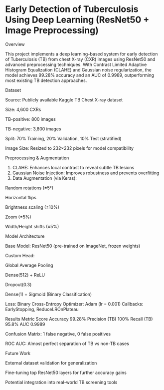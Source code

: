# Early Detection of Tuberculosis Using Deep Learning (ResNet50 + Image Preprocessing)
Overview

This project implements a deep learning–based system for early detection of Tuberculosis (TB) from chest X-ray (CXR) images using ResNet50 and advanced preprocessing techniques. With Contrast Limited Adaptive Histogram Equalization (CLAHE) and Gaussian noise regularization, the model achieves 99.28% accuracy and an AUC of 0.9989, outperforming most existing TB detection approaches.

Dataset

Source: Publicly available Kaggle TB Chest X-ray dataset

Size: 4,600 CXRs

TB-positive: 800 images

TB-negative: 3,800 images

Split: 70% Training, 20% Validation, 10% Test (stratified)

Image Size: Resized to 232×232 pixels for model compatibility

Preprocessing & Augmentation

1. CLAHE: Enhances local contrast to reveal subtle TB lesions
2. Gaussian Noise Injection: Improves robustness and prevents overfitting
3. Data Augmentation (via Keras):

Random rotations (±5°)

Horizontal flips

Brightness scaling (±10%)

Zoom (±5%)

Width/Height shifts (±5%)

Model Architecture

Base Model: ResNet50 (pre-trained on ImageNet, frozen weights)

Custom Head:

Global Average Pooling

Dense(512) + ReLU

Dropout(0.3)

Dense(1) + Sigmoid (Binary Classification)

Loss: Binary Cross-Entropy
Optimizer: Adam (lr = 0.001)
Callbacks: EarlyStopping, ReduceLROnPlateau

Results
Metric	Score
Accuracy	99.28%
Precision (TB)	100%
Recall (TB)	95.8%
AUC	0.9989

Confusion Matrix: 1 false negative, 0 false positives

ROC AUC: Almost perfect separation of TB vs non-TB cases

Future Work

External dataset validation for generalization

Fine-tuning top ResNet50 layers for further accuracy gains

Potential integration into real-world TB screening tools
